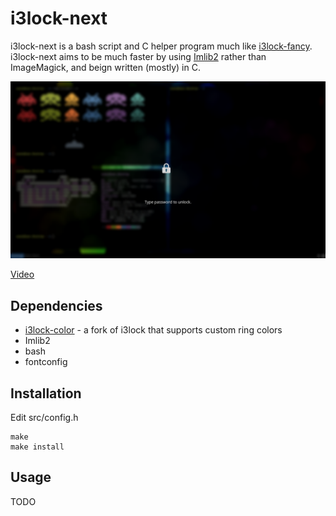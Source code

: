 # i3lock-next

i3lock-next is a bash script and C helper program much like [i3lock-fancy](https://github.com/meskarune/i3lock-fancy). i3lock-next aims to be much faster by using [Imlib2](https://docs.enlightenment.org/api/imlib2/html/index.html) rather than ImageMagick, and beign written (mostly) in C.

![screenshot](screenshot.png)

[Video](video.mp4)

## Dependencies

- [i3lock-color](https://github.com/chrjguill/i3lock-color) - a fork of i3lock that supports custom ring colors
- Imlib2
- bash
- fontconfig

## Installation

Edit src/config.h  
```
make
make install
```

## Usage

TODO
